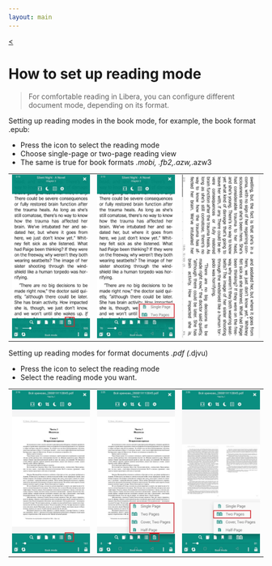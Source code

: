 ```yaml
---
layout: main
---
```

[<](/wiki/faq)

# How to set up reading mode

> For comfortable reading in Libera, you can configure different document mode, depending on its format.

Setting up reading modes in the book mode, for example, the book format .epub: 
* Press the icon to select the reading mode
* Choose single-page or two-page reading view
* The same is true for book formats *.mobi, *.fb2,*.azw,*.azw3

||||
|-|-|-|
|![](1.jpg)|![](2.jpg)|![](3.jpg)|

Setting up reading modes for format documents *.pdf (*.djvu)
* Press the icon to select the reading mode
* Select the reading mode you want.


||||
|-|-|-|
|![](4.jpg)|![](5.jpg)|![](6.jpg)|
